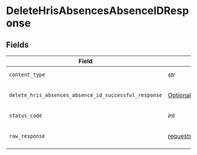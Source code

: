# DeleteHrisAbsencesAbsenceIDResponse


## Fields

| Field                                                                                                                                  | Type                                                                                                                                   | Required                                                                                                                               | Description                                                                                                                            |
| -------------------------------------------------------------------------------------------------------------------------------------- | -------------------------------------------------------------------------------------------------------------------------------------- | -------------------------------------------------------------------------------------------------------------------------------------- | -------------------------------------------------------------------------------------------------------------------------------------- |
| `content_type`                                                                                                                         | *str*                                                                                                                                  | :heavy_check_mark:                                                                                                                     | HTTP response content type for this operation                                                                                          |
| `delete_hris_absences_absence_id_successful_response`                                                                                  | [Optional[shared.DeleteHrisAbsencesAbsenceIDSuccessfulResponse]](../../models/shared/deletehrisabsencesabsenceidsuccessfulresponse.md) | :heavy_minus_sign:                                                                                                                     | DELETE /hris/absences/:absence_id Successful response                                                                                  |
| `status_code`                                                                                                                          | *int*                                                                                                                                  | :heavy_check_mark:                                                                                                                     | HTTP response status code for this operation                                                                                           |
| `raw_response`                                                                                                                         | [requests.Response](https://requests.readthedocs.io/en/latest/api/#requests.Response)                                                  | :heavy_check_mark:                                                                                                                     | Raw HTTP response; suitable for custom response parsing                                                                                |